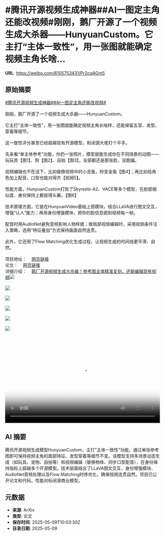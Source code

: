 # #腾讯开源视频生成神器##AI一图定主角还能改视频#刚刚，鹅厂开源了一个视频生成大杀器——HunyuanCustom。它主打“主体一致性”，用一张图就能确定视频主角长啥...

**URL**: https://weibo.com/6105753431/Pr2cqAGm5

## 原始摘要

<a href="https://m.weibo.cn/search?containerid=231522type%3D1%26t%3D10%26q%3D%23%E8%85%BE%E8%AE%AF%E5%BC%80%E6%BA%90%E8%A7%86%E9%A2%91%E7%94%9F%E6%88%90%E7%A5%9E%E5%99%A8%23&amp;extparam=%23%E8%85%BE%E8%AE%AF%E5%BC%80%E6%BA%90%E8%A7%86%E9%A2%91%E7%94%9F%E6%88%90%E7%A5%9E%E5%99%A8%23" data-hide=""><span class="surl-text">#腾讯开源视频生成神器#</span></a><a href="https://m.weibo.cn/search?containerid=231522type%3D1%26t%3D10%26q%3D%23AI%E4%B8%80%E5%9B%BE%E5%AE%9A%E4%B8%BB%E8%A7%92%E8%BF%98%E8%83%BD%E6%94%B9%E8%A7%86%E9%A2%91%23&amp;extparam=%23AI%E4%B8%80%E5%9B%BE%E5%AE%9A%E4%B8%BB%E8%A7%92%E8%BF%98%E8%83%BD%E6%94%B9%E8%A7%86%E9%A2%91%23" data-hide=""><span class="surl-text">#AI一图定主角还能改视频#</span></a><br><br>刚刚，鹅厂开源了一个视频生成大杀器——HunyuanCustom。<br><br>它主打“主体一致性”，用一张图就能确定视频主角长啥样，还能保留五官、发型、穿着等细节。<br><br>这一致性评分甚至已经超越现有开源模型，和闭源大佬打个平手。<br><br>先来看“单主体参考”功能，你扔一张照片，模型就能生成你在不同场景的动图——玩玩具【图1】、狗【图2】、自拍【图3】，全部都还是那张脸，没跑偏。<br><br>视频编辑也不在话下，比如替换视频中的小丑鱼，秒变金鱼【图4】；再比如给角色加上配音，口型也能对得齐【视频5】。<br><br>性能方面，HunyuanCustom打败了Skyreels-A2、VACE等多个模型，在脸部相似度、身份保持上都拔得头筹。【图6】<br><br>技术原理方面，它是在HunyuanVideo基础上搭模块，结合LLaVA进行图文交互，增强“认人”能力；再用身份增强模块，把你的脸信息嵌到视频每一帧。<br><br>配音时用AudioNet避免音频影响人物样貌；做局部视频编辑时，采用视频条件注入策略，选用“特征叠加”方式保持画面自然连贯。<br><br>此外，它还用了Flow Matching优化生成过程，让视频生成的时间线更平滑、自然。<br><br>项目地址：<a href="https://weibo.cn/sinaurl?u=https%3A%2F%2Fhunyuancustom.github.io%2F" data-hide=""><span class="url-icon"><img style="width: 1rem;height: 1rem" src="https://h5.sinaimg.cn/upload/2015/09/25/3/timeline_card_small_web_default.png" referrerpolicy="no-referrer"></span><span class="surl-text">网页链接</span></a><br>论文：<a href="https://weibo.cn/sinaurl?u=https%3A%2F%2Farxiv.org%2Fabs%2F2505.04512" data-hide=""><span class="url-icon"><img style="width: 1rem;height: 1rem" src="https://h5.sinaimg.cn/upload/2015/09/25/3/timeline_card_small_web_default.png" referrerpolicy="no-referrer"></span><span class="surl-text">网页链接</span></a><br>详细介绍：<a href="https://weibo.cn/sinaurl?u=https%3A%2F%2Fmp.weixin.qq.com%2Fs%2FBQu-H3TCvWR8hf6sCDJsWw" data-hide=""><span class="url-icon"><img style="width: 1rem;height: 1rem" src="https://h5.sinaimg.cn/upload/2015/09/25/3/timeline_card_small_web_default.png" referrerpolicy="no-referrer"></span><span class="surl-text">鹅厂开源视频生成大杀器！参考图主体精准复刻，还能编辑现有视频</span></a><img style="" src="https://tvax2.sinaimg.cn/large/006Fd7o3gy1i19bmirov1g30hs09wx6q.gif" referrerpolicy="no-referrer"><br><br><img style="" src="https://tvax4.sinaimg.cn/large/006Fd7o3gy1i19bmn4wwag30hs09whdw.gif" referrerpolicy="no-referrer"><br><br><img style="" src="https://tvax4.sinaimg.cn/large/006Fd7o3gy1i19bmmfojsg30hs09whdw.gif" referrerpolicy="no-referrer"><br><br><img style="" src="https://tvax3.sinaimg.cn/large/006Fd7o3gy1i19bmlycmag30hs09e1l0.gif" referrerpolicy="no-referrer"><br><br><img style="" src="https://tvax4.sinaimg.cn/large/006Fd7o3ly1i19c2co7v0j31a80k040d.jpg" referrerpolicy="no-referrer"><br><br><img style="" src="https://tvax4.sinaimg.cn/large/006Fd7o3gy1i19bm8r546j30zk09l0x6.jpg" referrerpolicy="no-referrer"><br><br><br clear="both"><div style="clear: both"></div><video controls="controls" poster="https://tvax4.sinaimg.cn/orj480/006Fd7o3ly1i19c2c4h4bj31a80k0tap.jpg" style="width: 100%"><source src="https://f.video.weibocdn.com/o0/kqKbPocslx08o6UbIOk00104120026X30E010.mp4?label=mp4_720p&amp;template=1664x720.25.0&amp;ori=0&amp;ps=1CwnkDw1GXwCQx&amp;Expires=1746788290&amp;ssig=4oLiJcjbXn&amp;KID=unistore,video"><source src="https://f.video.weibocdn.com/o0/NJgZ1GrQlx08o6Ubz6iY0104120012yW0E010.mp4?label=mp4_hd&amp;template=1108x480.25.0&amp;ori=0&amp;ps=1CwnkDw1GXwCQx&amp;Expires=1746788290&amp;ssig=1r3jCxALNf&amp;KID=unistore,video"><source src="https://f.video.weibocdn.com/o0/jHdps7zJlx08o6UbrwXK010412000Fxk0E010.mp4?label=mp4_ld&amp;template=832x360.25.0&amp;ori=0&amp;ps=1CwnkDw1GXwCQx&amp;Expires=1746788290&amp;ssig=4FyBw07yex&amp;KID=unistore,video"><p>视频无法显示，请前往<a href="https://video.weibo.com/show?fid=1034%3A5164429235650571" target="_blank" rel="noopener noreferrer">微博视频</a>观看。</p></video>

## AI 摘要

腾讯开源视频生成模型HunyuanCustom，主打"主体一致性"功能，通过单张参考图即可保持视频主角的面部特征、发型穿着等细节不变。该模型支持多场景动态生成（如玩具、宠物、自拍等）和视频编辑（替换物体、同步口型配音），在身份保持指标上超越多个开源模型。技术层面结合了LLaVA图文交互、身份增强模块、AudioNet音频处理以及Flow Matching时序优化，确保视频连贯自然。项目已公开论文和代码，性能对标闭源商业模型。

## 元数据

- **来源**: ArXiv
- **类型**: 论文
- **保存时间**: 2025-05-09T10:03:30Z
- **目录日期**: 2025-05-09
